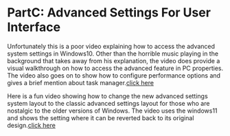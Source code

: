 # PartC: Advanced Settings For User Interface

Unfortunately this is a poor video explaining how to access the advanced system settings in Windows10. Other than the horrible music playing in the background that takes away from his explanation, the video does provide a visual walkthrough on how to access the advanced feature in PC properties. The video also goes on to show how to configure performance options and gives a brief mention about task manager.[click here](https://www.youtube.com/watch?v=YseMMbeDB9M)

Here is a fun video showing how to change the new advanced settings system layout to the classic advanced settings layout for those who are nostalgic to the older versions of Windows. The video uses the windows11 and shows the setting where it can be reverted back to its original design.[click here](https://www.youtube.com/watch?v=8d7jk8-iPfs)

